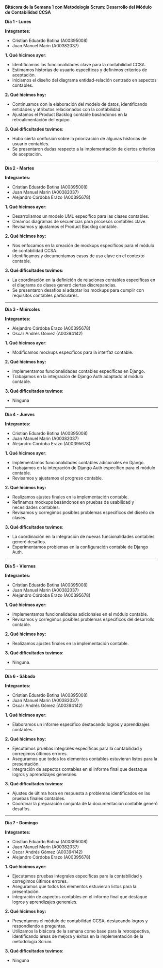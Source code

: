 **Bitácora de la Semana 1 con Metodología Scrum: Desarrollo del Módulo de Contabilidad CCSA**

**Día 1 - Lunes**

**Integrantes:**
- Cristian Eduardo Botina (A00395008)
- Juan Manuel Marín (A00382037)

**1. Qué hicimos ayer:**
   - Identificamos las funcionalidades clave para la contabilidad CCSA.
   - Estimamos historias de usuario específicas y definimos criterios de aceptación.
   - Iniciamos el diseño del diagrama entidad-relación centrado en aspectos contables.

**2. Qué hicimos hoy:**
   - Continuamos con la elaboración del modelo de datos, identificando entidades y atributos relacionados con la contabilidad.
   - Ajustamos el Product Backlog contable basándonos en la retroalimentación del equipo.

**3. Qué dificultades tuvimos:**
   - Hubo cierta confusión sobre la priorización de algunas historias de usuario contables.
   - Se presentaron dudas respecto a la implementación de ciertos criterios de aceptación.

---

**Día 2 - Martes**

**Integrantes:**
- Cristian Eduardo Botina (A00395008)
- Juan Manuel Marín (A00382037)
- Alejandro Córdoba Erazo (A00395678)

**1. Qué hicimos ayer:**
   - Desarrollamos un modelo UML específico para las clases contables.
   - Creamos diagramas de secuencias para procesos contables clave.
   - Revisamos y ajustamos el Product Backlog contable.

**2. Qué hicimos hoy:**
   - Nos enfocamos en la creación de mockups específicos para el módulo de contabilidad CCSA.
   - Identificamos y documentamos casos de uso clave en el contexto contable.

**3. Qué dificultades tuvimos:**
   - La coordinación en la definición de relaciones contables específicas en el diagrama de clases generó ciertas discrepancias.
   - Se presentaron desafíos al adaptar los mockups para cumplir con requisitos contables particulares.

---

**Día 3 - Miércoles**

**Integrantes:**
- Alejandro Córdoba Erazo (A00395678)
- Oscar Andrés Gómez (A00394142)

**1. Qué hicimos ayer:**
   - Modificamos mockups específicos para la interfaz contable.

**2. Qué hicimos hoy:**
   - Implementamos funcionalidades contables específicas en Django.
   - Trabajamos en la integración de Django Auth adaptado al módulo contable.

**3. Qué dificultades tuvimos:**
   - Ninguna

---

**Día 4 - Jueves**

**Integrantes:**
- Cristian Eduardo Botina (A00395008)
- Juan Manuel Marín (A00382037)
- Alejandro Córdoba Erazo (A00395678)

**1. Qué hicimos ayer:**
   - Implementamos funcionalidades contables adicionales en Django.
   - Trabajamos en la integración de Django Auth específico para el módulo contable.
   - Revisamos y ajustamos el progreso contable.

**2. Qué hicimos hoy:**
   - Realizamos ajustes finales en la implementación contable.
   - Refinamos mockups basándonos en pruebas de usabilidad y necesidades contables.
   - Revisamos y corregimos posibles problemas específicos del diseño de clases.

**3. Qué dificultades tuvimos:**
   - La coordinación en la integración de nuevas funcionalidades contables generó desafíos.
   - Experimentamos problemas en la configuración contable de Django Auth.

---

**Día 5 - Viernes**

**Integrantes:**
- Cristian Eduardo Botina (A00395008)
- Juan Manuel Marín (A00382037)
- Alejandro Córdoba Erazo (A00395678)

**1. Qué hicimos ayer:**
   - Implementamos funcionalidades adicionales en el módulo contable.
   - Revisamos y corregimos posibles problemas específicos del desarrollo contable.

**2. Qué hicimos hoy:**
   - Realizamos ajustes finales en la implementación contable.

**3. Qué dificultades tuvimos:**
   - Ninguna.

---

**Día 6 - Sábado**

**Integrantes:**
- Cristian Eduardo Botina (A00395008)
- Juan Manuel Marín (A00382037)
- Oscar Andrés Gómez (A00394142)

**1. Qué hicimos ayer:**
   - Elaboramos un informe específico destacando logros y aprendizajes contables.

**2. Qué hicimos hoy:**
   - Ejecutamos pruebas integrales específicas para la contabilidad y corregimos últimos errores.
   - Aseguramos que todos los elementos contables estuvieran listos para la presentación.
   - Integración de aspectos contables en el informe final que destaque logros y aprendizajes generales.

**3. Qué dificultades tuvimos:**
   - Ajustes de última hora en respuesta a problemas identificados en las pruebas finales contables.
   - Coordinar la preparación conjunta de la documentación contable generó desafíos.

---

**Día 7 - Domingo**

**Integrantes:**
- Cristian Eduardo Botina (A00395008)
- Juan Manuel Marín (A00382037)
- Oscar Andrés Gómez (A00394142)
- Alejandro Córdoba Erazo (A00395678)

**1. Qué hicimos ayer:**
   - Ejecutamos pruebas integrales específicas para la contabilidad y corregimos últimos errores.
   - Aseguramos que todos los elementos estuvieran listos para la presentación.
   - Integración de aspectos contables en el informe final que destaque logros y aprendizajes generales.

**2. Qué hicimos hoy:**
   - Presentamos el módulo de contabilidad CCSA, destacando logros y respondiendo a preguntas.
   - Utilizamos la bitácora de la semana como base para la retrospectiva, identificando áreas de mejora y éxitos en la implementación de la metodología Scrum.

**3. Qué dificultades tuvimos:**
   - Ninguna